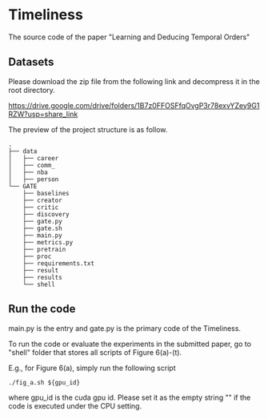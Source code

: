 # Timeliness
The source code of the paper "Learning and Deducing Temporal Orders"

## Datasets

Please download the zip file from the following link and decompress it in the root directory.

https://drive.google.com/drive/folders/1B7z0FFOSFfqOvgP3r78exvYZey9G1RZW?usp=share_link

The preview of the project structure is as follow.

```
.
├── data
│   ├── career
│   ├── comm_
│   ├── nba
│   ├── person
└── GATE
    ├── baselines
    ├── creator
    ├── critic
    ├── discovery
    ├── gate.py
    ├── gate.sh
    ├── main.py
    ├── metrics.py
    ├── pretrain
    ├── proc
    ├── requirements.txt
    ├── result
    ├── results
    └── shell
```

## Run the code

main.py is the entry and gate.py is the primary code of the Timeliness.

To run the code or evaluate the experiments in the submitted paper, go to "shell" folder that stores all scripts of Figure 6(a)-(t). 

E.g., for Figure 6(a), simply run the following script
```
./fig_a.sh ${gpu_id}
```
where gpu_id is the cuda gpu id. Please set it as the empty string "" if the code is executed under the CPU setting.

